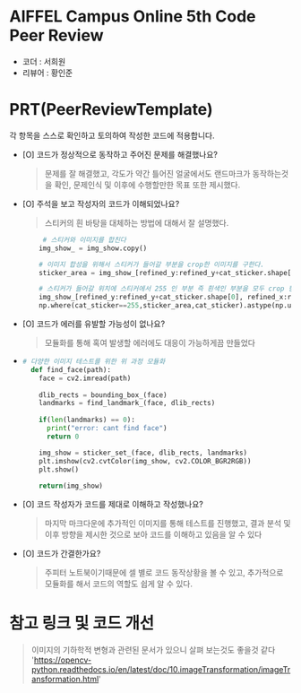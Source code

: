 # AIFFEL Campus Online 5th Code Peer Review
- 코더 : 서희원
- 리뷰어 : 황인준


# PRT(PeerReviewTemplate) 
각 항목을 스스로 확인하고 토의하여 작성한 코드에 적용합니다.

- [O] 코드가 정상적으로 동작하고 주어진 문제를 해결했나요?
  > 문제를 잘 해결했고, 각도가 약간 틀어진 얼굴에서도 랜드마크가 동작하는것을 확인,
  > 문제인식 및 이후에 수행할만한 목표 또한 제시했다.
- [O] 주석을 보고 작성자의 코드가 이해되었나요?
  > 스티커의 흰 바탕을 대체하는 방법에 대해서 잘 설명했다.
  ```python
       # 스티커와 이미지를 합친다
      img_show_ = img_show.copy()

      # 이미지 합성을 위해서 스티커가 들어갈 부분을 crop한 이미지를 구한다.
      sticker_area = img_show_[refined_y:refined_y+cat_sticker.shape[0], refined_x:refined_x+cat_sticker.shape[1]]

      # 스티커가 들어갈 위치에 스티커에서 255 인 부분 즉 흰색인 부분을 모두 crop 한 이미지로 대체한다.
      img_show_[refined_y:refined_y+cat_sticker.shape[0], refined_x:refined_x+cat_sticker.shape[1]] = \
      np.where(cat_sticker==255,sticker_area,cat_sticker).astype(np.uint8)
  ```
- [O] 코드가 에러를 유발할 가능성이 없나요?

  > 모듈화를 통해 혹여 발생할 에러에도 대응이 가능하게끔 만들었다
- ```python
  # 다양한 이미지 테스트를 위한 위 과정 모듈화
    def find_face(path):
      face = cv2.imread(path)
    
      dlib_rects = bounding_box_(face)
      landmarks = find_landmark_(face, dlib_rects)
    
      if(len(landmarks) == 0):
        print("error: cant find face")
        return 0

      img_show = sticker_set_(face, dlib_rects, landmarks)
      plt.imshow(cv2.cvtColor(img_show, cv2.COLOR_BGR2RGB))
      plt.show()
    
      return(img_show)
  ```
- [O] 코드 작성자가 코드를 제대로 이해하고 작성했나요?
  > 마지막 마크다운에 추가적인 이미지를 통해 테스트를 진행했고, 결과 분석 및 이후 방향을 제시한 것으로 보아 코드를 이해하고
  > 있음을 알 수 있다
- [O] 코드가 간결한가요?
  > 주피터 노트북이기때문에 셀 별로 코드 동작상황을 볼 수 있고, 추가적으로 모듈화를 해서 코드의 역할도 쉽게 알 수 있다.



# 참고 링크 및 코드 개선
> 이미지의 기하학적 변형과 관련된 문서가 있으니 살펴 보는것도 좋을것 같다
> 'https://opencv-python.readthedocs.io/en/latest/doc/10.imageTransformation/imageTransformation.html'
